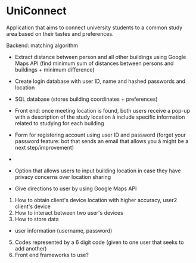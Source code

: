 # UniConnect
Application that aims to connect university students to a common study area based on their tastes and preferences.

Backend: matching algorithm 
-	Extract distance between person and all other buildings using Google Maps API (find minimum sum of distances between persons and buildings + minimum difference)
-	Create login database with user ID, name and hashed passwords and location
-	SQL database (stores building coordinates + preferences)
-	Front end: once meeting location is found, both users receive a pop-up with a description of the study location à include specific information related to studying for each building
-	Form for registering account using user ID and password (forget your password feature: bot that sends an email that allows you à might be a next step/improvement)
-	

-	Option that allows users to input building location in case they have privacy concerns over location sharing 

-	Give directions to user by using Google Maps API

1) How to obtain client's device location with higher accuracy, user2 client's device
2) How to interact between two user's devices
3) How to store data
- user information (username, password)
5) Codes represented by a 6 digit code (given to one user that seeks to add another)
6) Front end frameworks to use?



